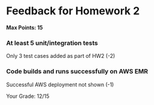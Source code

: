 # Feedback for Homework 2
**Max Points: 15**

### At least 5 unit/integration tests
Only 3 test cases added as part of HW2 (-2)

### Code builds and runs successfully on AWS EMR
Successful AWS deployment not shown (-1)

Your Grade: 12/15
